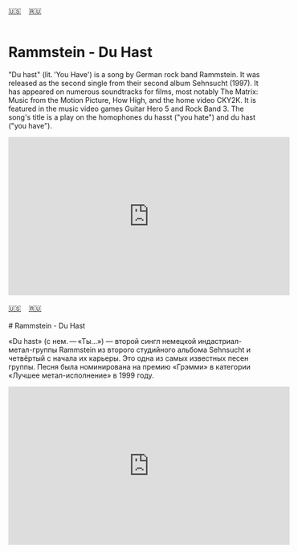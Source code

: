<span id="en"><a href='#en'>🇺🇸</a> &nbsp;&nbsp;&nbsp;<a href='#ru'>🇷🇺</a> &nbsp;&nbsp;&nbsp;</span><br><br>
# Rammstein - Du Hast 

"Du hast" (lit. 'You Have') is a song by German rock band Rammstein. It was released as the second single from their second album Sehnsucht (1997). It has appeared on numerous soundtracks for films, most notably The Matrix: Music from the Motion Picture, How High, and the home video CKY2K. It is featured in the music video games Guitar Hero 5 and Rock Band 3. The song's title is a play on the homophones du hasst ("you hate") and du hast ("you have"). 

<iframe width="560" height="315" src="https://www.youtube.com/embed/W3q8Od5qJio?si=iiOKJ2K9BiMyew_H" title="YouTube video player" frameborder="0" allow="accelerometer; autoplay; clipboard-write; encrypted-media; gyroscope; picture-in-picture; web-share" referrerpolicy="strict-origin-when-cross-origin" allowfullscreen></iframe><br><br>
<span id="ru"><a href='#en'>🇺🇸</a> &nbsp;&nbsp;&nbsp;<a href='#ru'>🇷🇺</a> &nbsp;&nbsp;&nbsp;</span><br><br>
# Rammstein - Du Hast 

«Du hast» (с нем. — «Ты…») — второй сингл немецкой индастриал-метал-группы Rammstein из второго студийного альбома Sehnsucht и четвёртый с начала их карьеры. Это одна из самых известных песен группы. Песня была номинирована на премию «Грэмми» в категории «Лучшее метал-исполнение» в 1999 году. 

<iframe width="560" height="315" src="https://www.youtube.com/embed/W3q8Od5qJio?si=iiOKJ2K9BiMyew_H" title="YouTube video player" frameborder="0" allow="accelerometer; autoplay; clipboard-write; encrypted-media; gyroscope; picture-in-picture; web-share" referrerpolicy="strict-origin-when-cross-origin" allowfullscreen></iframe><br><br>
